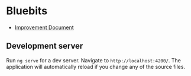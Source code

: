 # Bluebits

- [Improvement Document](./improvement.md)

## Development server

Run `ng serve` for a dev server. Navigate to `http://localhost:4200/`. The application will automatically reload if you change any of the source files.
